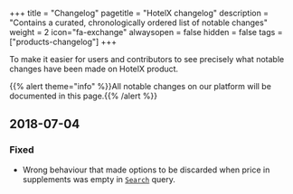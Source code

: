 +++
title = "Changelog"
pagetitle = "HotelX changelog"
description = "Contains a curated, chronologically ordered list of notable changes"
weight = 2
icon="fa-exchange"
alwaysopen = false
hidden = false
tags = ["products-changelog"]
+++

To make it easier for users and contributors to see precisely what notable changes have been made on HotelX product.

{{% alert theme="info" %}}All notable changes on our platform will be documented in this page.{{% /alert %}}

## 2018-07-04

### Fixed
- Wrong behaviour that made options to be discarded when price in supplements was empty in [`Search`](/travelgatex/reference/objects/hotelxquery/) query.

